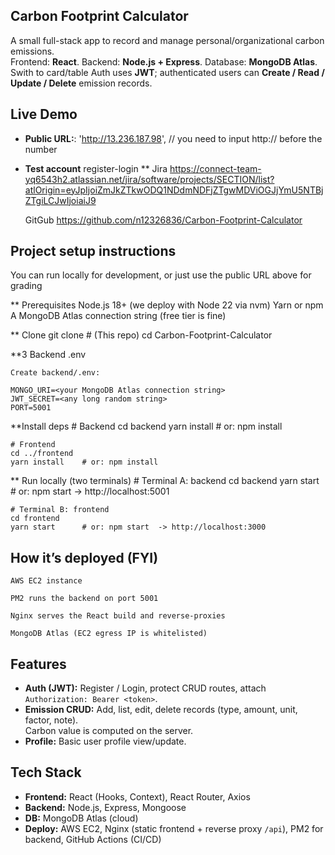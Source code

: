 ## Carbon Footprint Calculator

A small full-stack app to record and manage personal/organizational carbon emissions.  
Frontend: **React**. Backend: **Node.js + Express**. Database: **MongoDB Atlas**. 
Swith to card/table 
Auth uses **JWT**; authenticated users can **Create / Read / Update / Delete** emission records.

## Live Demo

- **Public URL:**: 'http://13.236.187.98', // you need to input http:// before the number
- **Test account** register-login
  ** Jira
  https://connect-team-yq6543h2.atlassian.net/jira/software/projects/SECTION/list?atlOrigin=eyJpIjoiZmJkZTkwODQ1NDdmNDFjZTgwMDViOGJjYmU5NTBjZTgiLCJwIjoiaiJ9

  GitGub
  https://github.com/n12326836/Carbon-Footprint-Calculator




## Project setup instructions
   You can run locally for development, or just use the public URL above for grading
  
  ** Prerequisites
    Node.js 18+ (we deploy with Node 22 via nvm)
    Yarn or npm
    A MongoDB Atlas connection string (free tier is fine)

  ** Clone
    git clone <your-repo-url>  # (This repo)
    cd Carbon-Footprint-Calculator

  **3 Backend .env

    Create backend/.env:

    MONGO_URI=<your MongoDB Atlas connection string>
    JWT_SECRET=<any long random string>
    PORT=5001

  **Install deps
    # Backend
    cd backend
    yarn install    # or: npm install

    # Frontend
    cd ../frontend
    yarn install    # or: npm install



  ** Run locally (two terminals)
    # Terminal A: backend
    cd backend
    yarn start      # or: npm start  -> http://localhost:5001

    # Terminal B: frontend
    cd frontend
    yarn start      # or: npm start  -> http://localhost:3000

  ## How it’s deployed (FYI)

    AWS EC2 instance

    PM2 runs the backend on port 5001

    Nginx serves the React build and reverse-proxies

    MongoDB Atlas (EC2 egress IP is whitelisted)


## Features

- **Auth (JWT):** Register / Login, protect CRUD routes, attach `Authorization: Bearer <token>`.
- **Emission CRUD:** Add, list, edit, delete records (type, amount, unit, factor, note).  
  Carbon value is computed on the server.
- **Profile:** Basic user profile view/update.


## Tech Stack

- **Frontend:** React (Hooks, Context), React Router, Axios  
- **Backend:** Node.js, Express, Mongoose  
- **DB:** MongoDB Atlas (cloud)  
- **Deploy:** AWS EC2, Nginx (static frontend + reverse proxy `/api`), PM2 for backend, GitHub Actions (CI/CD)


